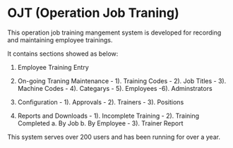 # OJT (Operation Job Traning)
This operation job training mangement system is developed for recording and maintaining employee trainings.

It contains sections showed as below:

 1. Employee Training Entry 

 2. On-going Traning Maintenance 
        - 1). Training Codes
        - 2). Job Titles
        - 3). Machine Codes
        - 4). Categarys
        - 5). Employees
         -6). Adminstrators
        
 3. Configuration 
        - 1). Approvals
        - 2). Trainers
        - 3). Positions
        
 4. Reports and Downloads 
        - 1). Incomplete Training
        - 2). Training Completed
                a. By Job
                b. By Employee
        - 3). Trainer Report
        
        
This system serves over 200 users and has been running for over a year.
